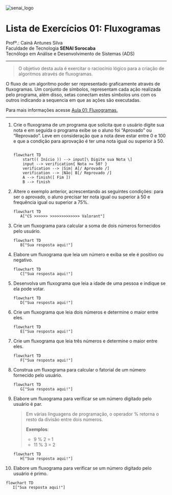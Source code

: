 ![senai_logo](https://transparencia.sp.senai.br/Content/img/logo-senai.png)

# Lista de Exercícios 01: Fluxogramas

Profº.: Cainã Antunes Silva  
Faculdade de Tecnologia **SENAI Sorocaba**  
Tecnólogo em Análise e Desenvolvimento de Sistemas (ADS)

---

> O objetivo desta aula é exercitar o raciocínio lógico para a criação de algoritmos através de fluxogramas.

O fluxo de um algorítmo poder ser representado graficamente através de fluxogramas. Um conjunto de símbolos, representam cada ação realizada pelo programa, além disso, setas conectam estes símbolos uns com os outros indicando a sequencia em que as ações são executadas.

Para mais informações acesse [Aula 01: Fluxogramas.](https://www.notion.so/cainaantunes/Aula-01-Fluxogramas-188bde521b3b80de90f7dbd9407af71e)

---

1. Crie o fluxograma de um programa que solicita que o usuário digite sua nota e em seguida o programa exibe se o aluno foi “Aprovado” ou “Reprovado”. Leve em consideração que a nota deve estar entre 0 e 100 e que a condição para aprovação é ter uma nota igual ou superior à 50.

   ```mermaid

   flowchart TD
       start(( Início )) --> input[\ Digite sua Nota \]
       input --> verification{ Nota >= 50? }
       verification --> |Sim| A[/ Aprovado /]
       verification --> |Não| B[/ Reprovado /]
       A --> finish([ Fim ])
       B --> finish
   ```

2. Altere o exemplo anterior, acrescentando as seguintes condições: para ser o aprovado, o aluno precisar ter nota igual ou superior à 50 e frequência igual ou superior a 75%.

   ```mermaid
   flowchart TD
      A["CS >>>>>> >>>>>>>>>>>>> Valorant"]
   ```

3. Crie um fluxograma para calcular a soma de dois números fornecidos pelo usuário.

   ```mermaid
   flowchart TD
      B["Sua resposta aqui!"]
   ```

4. Elabore um fluxograma que leia um número e exiba se ele é positivo ou negativo.

   ```mermaid
   flowchart TD
      C["Sua resposta aqui!"]
   ```

5. Desenvolva um fluxograma que leia a idade de uma pessoa e indique se ela pode votar.

   ```mermaid
   flowchart TD
      D["Sua resposta aqui!"]
   ```

6. Crie um fluxograma que leia dois números e determine o maior entre eles.

   ```mermaid
   flowchart TD
      E["Sua resposta aqui!"]
   ```

7. Crie um fluxograma que leia três números e determine o maior entre eles.

   ```mermaid
   flowchart TD
      F["Sua resposta aqui!"]
   ```

8. Construa um fluxograma para calcular o fatorial de um número fornecido pelo usuário.

   ```mermaid
   flowchart TD
      G["Sua resposta aqui!"]
   ```

9. Elabore um fluxograma para verificar se um número digitado pelo usuário é par.

   > Em várias linguagens de programação, o operador % retorna o resto da divisão entre dois números.
   >
   > **Exemplos**:
   >
   > - 9 % 2 = 1
   > - 11 % 3 = 2

   ```mermaid
   flowchart TD
      H["Sua resposta aqui!"]
   ```

10. Elabore um fluxograma para verificar se um número digitado pelo usuário é primo.

```mermaid
flowchart TD
   I["Sua resposta aqui!"]
```
